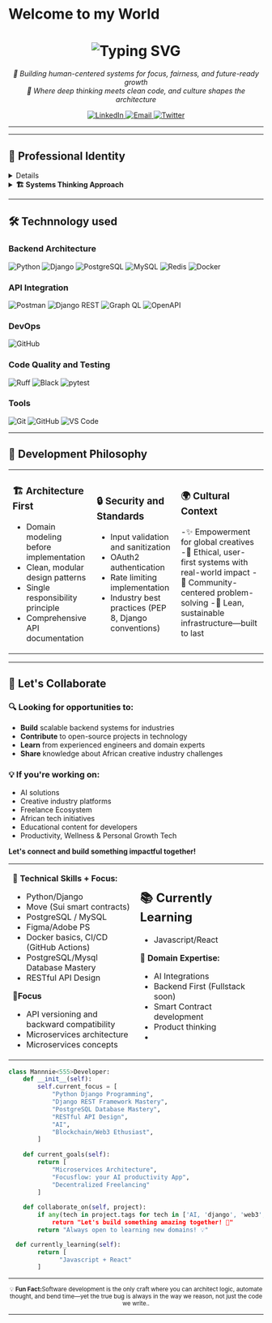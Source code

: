 # Welcome to my World

<!-- Header Section with Dynamic Typing Effect -->
<div align="center">
  <h1>
    <img src="https://readme-typing-svg.herokuapp.com?font=Cascadia+Code&size=25&duration=3000&pause=1000&color=18BB00&center=true&vCenter=true&width=435&lines=Hi+there%2C+I'm+mannnie55;Backend+Engr+%7C+AI+%7C+Systems+Thinker+%7C+Culture-Driven+Creator;Build+with+purpose%2C+think+in+systems%2C+and+never+ship+what+you+don%E2%80%99t+understand." alt="Typing SVG" />
  </h1>
  
  <!-- Professional Tagline -->
  <p align="center">
  <em>🧠 Building human-centered systems for focus, fairness, and future-ready growth</em><br>
  <em>🔧 Where deep thinking meets clean code, and culture shapes the architecture</em>
  </p>

  
  <!-- Contact & Social Links -->
  <p align="center">
    <a href="https://www.linkedin.com/in/nnamdiogbonna/">
      <img src="https://img.shields.io/badge/LinkedIn-0077B5?style=for-the-badge&logo=linkedin&logoColor=white" alt="LinkedIn"/>
    </a>
    <a href="mailto:mannnnie55@gmail.com">
      <img src="https://img.shields.io/badge/Email-D14836?style=for-the-badge&logo=gmail&logoColor=white" alt="Email"/>
    </a>
    <a href="https://x.com/mannnie55">
      <img src="https://img.shields.io/badge/Twitter-1DA1F2?style=for-the-badge&logo=twitter&logoColor=white" alt="Twitter"/>
    </a>
  </p>
</div>

---

---

## 💼 **Professional Identity**

<details>


> *"I'm 100% always curious."*

- **Background:** Graphics design, UI/UX.
- **Specialty:** Backend Web development
- **Passion:** Creativity, Making it possible with technical systems


</details>

<details>
<summary><b>🏗️ Systems Thinking Approach</b></summary>
<br>

**Core Principles:**
- **Domain Modeling First:** Understand the problem thoroughly before implementation
- **Outcome-Oriented Planning:** Begin with the end goal, align every step
- **Cultural Context:** human-centered tools shaped by lived experience and cultural empathy
- **Ethical Design:** Human-centered solutions that protect and empower creators

</details>

---

## 🛠️ **Technnology used**

### **Backend Architecture**
<p align="left">
  <img src="https://img.shields.io/badge/Python-3776AB?style=for-the-badge&logo=python&logoColor=white" alt="Python"/>
  <img src="https://img.shields.io/badge/Django-092E20?style=for-the-badge&logo=django&logoColor=white" alt="Django"/>
  <img src="https://img.shields.io/badge/PostgreSQL-316192?style=for-the-badge&logo=postgresql&logoColor=white" alt="PostgreSQL"/>
  <img src="https://img.shields.io/badge/mysql-%2300f.svg?style=for-the-badge&logo=mysql&logoColor=white" alt="MySQL"/>
  <img src="https://img.shields.io/badge/Redis-DC382D?style=for-the-badge&logo=redis&logoColor=white" alt="Redis" />
  <img src="https://img.shields.io/badge/Docker-2496ED?style=for-the-badge&logo=docker&logoColor=white" alt="Docker" />
</p>

### **API Integration**
<p align="left">
   <img src="https://img.shields.io/badge/Postman-FF6C37?style=for-the-badge&logo=postman&logoColor=white" alt="Postman"/>
  <img src="https://img.shields.io/badge/Django_REST-ff1709?style=for-the-badge&logo=django&logoColor=white&labelColor=gray" alt="Django REST"/>
  <img src="https://img.shields.io/badge/GraphQL-E10098?style=for-the-badge&logo=graphql&logoColor=white" alt="Graph QL" />
  <img src="https://img.shields.io/badge/OpenAPI-6BA539?style=for-the-badge&logo=openapi-initiative&logoColor=white" alt="OpenAPI"/>
 
</p>

### **DevOps**
<p align="left">
  <img src="https://img.shields.io/badge/GitHub_Actions-2088FF?style=for-the-badge&logo=github-actions&logoColor=white" alt="GitHub"/>
</p>

### **Code Quality and Testing**
<p align="left">
  <img src="https://img.shields.io/badge/Ruff-D7FF64?style=for-the-badge&logo=ruff&logoColor=black" alt="Ruff"/>
  <img src="https://img.shields.io/badge/Black-000000?style=for-the-badge&logo=black&logoColor=white" alt="Black"/>
  <img src="https://img.shields.io/badge/pytest-0A9EDC?style=for-the-badge&logo=pytest&logoColor=white" alt="pytest"/>
</p>

### **Tools**
<p align="left">
  <img src="https://img.shields.io/badge/Git-F05032?style=for-the-badge&logo=git&logoColor=white" alt="Git"/>
  <img src="https://img.shields.io/badge/GitHub-181717?style=for-the-badge&logo=github&logoColor=white" alt="GitHub"/>
  <img src="https://img.shields.io/badge/VS_Code-007ACC?style=for-the-badge&logo=visual-studio-code&logoColor=white" alt="VS Code" />

</p>

---

## 🎯 **Development Philosophy**

<table>
<tr>
<td width="33%">

### **🏗️ Architecture First**
- Domain modeling before implementation
- Clean, modular design patterns
- Single responsibility principle
- Comprehensive API documentation

</td>
<td width="33%">

### **🔒 Security and Standards**
- Input validation and sanitization
- OAuth2 authentication
- Rate limiting implementation
- Industry best practices (PEP 8, Django conventions)

</td>
<td width="34%">

### **🌍 Cultural Context**
-✨ Empowerment for global creatives
-🔐 Ethical, user-first systems with real-world impact
-🤝 Community-centered problem-solving
-🧱 Lean, sustainable infrastructure—built to last

</td>
</tr>
</table>

---

## 🤝 **Let's Collaborate**

<div align="left">

### **🔍 Looking for opportunities to:**
- **Build** scalable backend systems for industries
- **Contribute** to open-source projects in  technology
- **Learn** from experienced engineers and domain experts
- **Share** knowledge about African creative industry challenges

### **💡 If you're working on:**
- AI solutions
- Creative industry platforms
- Freelance Ecosystem
- African tech initiatives
- Educational content for developers
- Productivity, Wellness & Personal Growth Tech

**Let's connect and build something impactful together!**

</div>


<table>
<tr>
<td width="50%">

**📖 Technical Skills + Focus:**
- Python/Django
- Move (Sui smart contracts)
- PostgreSQL / MySQL
- Figma/Adobe PS
- Docker basics, CI/CD (GitHub Actions)
- PostgreSQL/Mysql Database Mastery
- RESTful API Design

**📖Focus**
- API versioning and backward compatibility
- Microservices architecture
- Microservices concepts

</td>
<td width="50%">
  
## 📚 **Currently Learning**
- Javascript/React

**🎵 Domain Expertise:**
- AI Integrations
- Backend First (Fullstack soon)
- Smart Contract development
- Product thinking
- 

</td>
</tr>
</table>

```python
class Mannnie<555>Developer:
    def __init__(self):
        self.current_focus = [
            "Python Django Programming",
            "Django REST Framework Mastery",
            "PostgreSQL Database Mastery",
            "RESTful API Design",
            "AI",
            "Blockchain/Web3 Ethusiast",
        ]
        
    def current_goals(self):
        return [
            "Microservices Architecture",
            "Focusflow: your AI productivity App",
            "Decentralized Freelancing"
        ]
        
    def collaborate_on(self, project):
        if any(tech in project.tags for tech in ['AI, 'django', 'web3', 'python']):
            return "Let's build something amazing together! 🚀"
        return "Always open to learning new domains! 💡"

  def currently_learning(self):
        return [
              "Javascript + React"
        ]
```

---

<div align="center">
  <sub>💡 <strong>Fun Fact:</strong>Software development is the only craft where you can architect logic, automate thought, and bend time—yet the true bug is always in the way we reason, not just the code we write..</sub>
</div>

---
